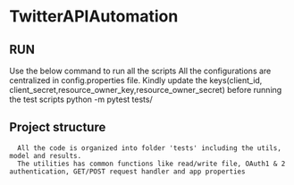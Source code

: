 # TwitterAPIAutomation
## RUN
Use the below command to run all the scripts
All the configurations are centralized in config.properties file. Kindly update the keys(client_id, client_secret,resource_owner_key,resource_owner_secret) before running the test scripts
python -m pytest tests/

## Project structure
      All the code is organized into folder 'tests' including the utils, model and results.
      The utilities has common functions like read/write file, OAuth1 & 2 authentication, GET/POST request handler and app properties
     
